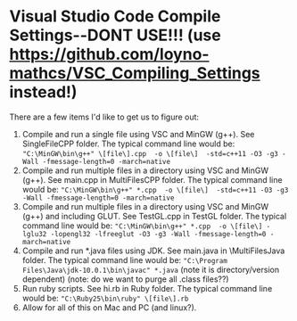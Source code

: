 # Visual Studio Code Compile Settings--DONT USE!!! (use https://github.com/loyno-mathcs/VSC_Compiling_Settings instead!)
There are a few items I'd like to get us to figure out:

1. Compile and run a single file using VSC and MinGW (g++). See SingleFileCPP folder. The typical command line would be:
```"C:\MinGW\bin\g++" \[file\].cpp  -o \[file\]  -std=c++11 -O3 -g3 -Wall -fmessage-length=0 -march=native```
2. Compile and run multiple files in a directory using VSC and MinGW (g++). See main.cpp in MultiFilesCPP folder. The typical command line would be:
```"C:\MinGW\bin\g++" *.cpp  -o \[file\]  -std=c++11 -O3 -g3 -Wall -fmessage-length=0 -march=native```
3. Compile and run multiple files in a directory using VSC and MinGW (g++) and including GLUT. See TestGL.cpp in TestGL folder. The typical command line would be:
```"C:\MinGW\bin\g++" *.cpp  -o \[file\] -lglu32 -lopengl32 -lfreeglut -O3 -g3 -Wall -fmessage-length=0 -march=native```
4. Compile and run *.java files using JDK. See main.java in \MultiFilesJava folder. The typical command line would be:
```"C:\Program Files\Java\jdk-10.0.1\bin\javac" *.java```
(note it is directory/version dependent)
(note: do we want to purge all .class files??)
5. Run ruby scripts. See hi.rb in Ruby folder. The typical command line would be:
```"C:\Ruby25\bin\ruby" \[file\].rb```
6. Allow for all of this on Mac and PC (and linux?).
